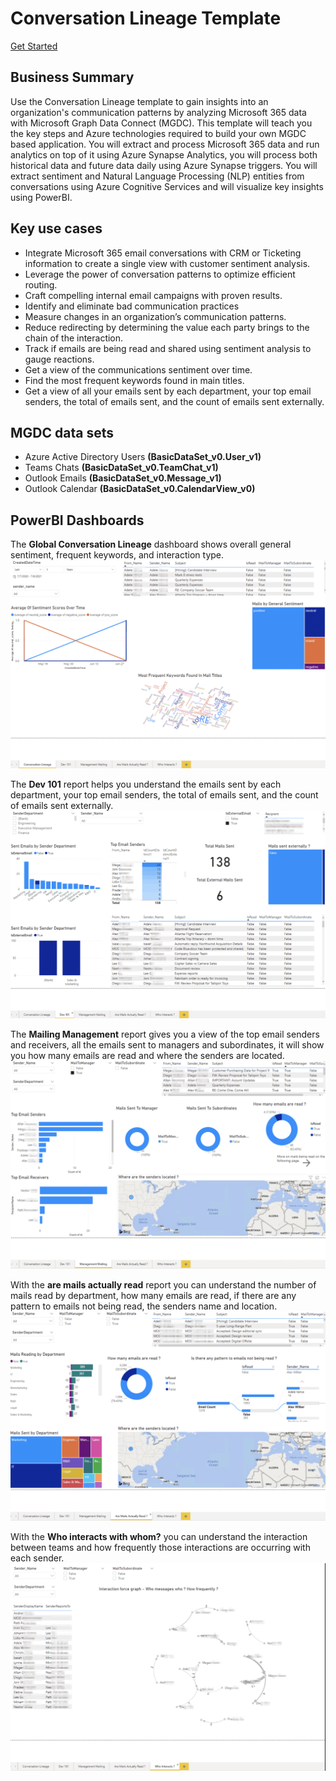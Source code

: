 # Conversation Lineage Template

[Get Started](https://github.com/microsoftgraph/dataconnect-solutions/tree/main/solutions/conversation-lineage)

## Business Summary 
Use the Conversation Lineage template to gain insights into an organization's communication patterns by analyzing Microsoft 365 data with Microsoft Graph Data Connect (MGDC). 
This template will teach you the key steps and Azure technologies required to build your own MGDC based application. You will extract and process Microsoft 365 data and run analytics on top of it using Azure Synapse Analytics, you will process both historical data and future data daily using Azure Synapse triggers. You will extract sentiment and Natural Language Processing (NLP) entities from conversations using Azure Cognitive Services and will visualize key insights using PowerBI. 

## Key use cases 
- Integrate Microsoft 365 email conversations with CRM or Ticketing information to create a single view with customer sentiment analysis.  
- Leverage the power of conversation patterns to optimize efficient routing. 
- Craft compelling internal email campaigns with proven results.  
- Identify and eliminate bad communication practices
- Measure changes in an organization’s communication patterns. 
- Reduce redirecting by determining the value each party brings to the chain of the interaction. 
- Track if emails are being read and shared using sentiment analysis to gauge reactions. 
- Get a view of the communications sentiment over time.  
- Find the most frequent keywords found in main titles. 
- Get a view of all your emails sent by each department, your top email senders, the total of emails sent, and the count of emails sent externally. 

## MGDC data sets 
- Azure Active Directory Users **(BasicDataSet_v0.User_v1)** 
- Teams Chats **(BasicDataSet_v0.TeamChat_v1)** 
- Outlook Emails **(BasicDataSet_v0.Message_v1)** 
- Outlook Calendar **(BasicDataSet_v0.CalendarView_v0)** 

## PowerBI Dashboards 
The **Global Conversation Lineage** dashboard shows overall general sentiment, frequent keywords, and interaction type.
![An image that shows the global conversation lineage dashboard](images/data-connect-templates-conv-lineage.png)

The **Dev 101** report helps you understand the emails sent by each department, your top email senders, the total of emails sent, and the count of emails sent externally. 
![An image that shows the emails by department from the conversation lineage dashboard](images/data-connect-templates-dev101.png)
 
The **Mailing Management** report gives you a view of the top email senders and receivers, all the emails sent to managers and subordinates, it will show you how many emails are read and where the senders are located.  
![An image that shows the mailing management from the conversation lineage dashboard](images/data-connect-templates-mail-management.png)

With the **are mails actually read** report you can understand the number of mails read by department, how many emails are read, if there are any pattern to emails not being read, the senders name and location. 
![An image that shows if emails are read from the conversation lineage dashboard](images/data-connect-templates-mails-read.png)

With the **Who interacts with whom?** you can understand the interaction between teams and how frequently those interactions are occurring with each sender. 
![An image that shows who interacts with who from the conversation lineage dashboard](images/data-connect-templates-who-interacts.png)